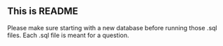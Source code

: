 ## This is README

Please make sure starting with a new database before running those .sql files.
Each .sql file is meant for a question.


